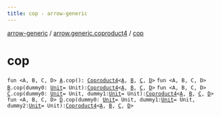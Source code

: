 ```yaml
---
title: cop - arrow-generic
---
```


[arrow-generic](../index.html) / [arrow.generic.coproduct4](index.html) / [cop](./cop.html)

# cop

`fun <A, B, C, D> `[`A`](cop.html#A)`.cop(): `[`Coproduct4`](-coproduct4.html)`<`[`A`](cop.html#A)`, `[`B`](cop.html#B)`, `[`C`](cop.html#C)`, `[`D`](cop.html#D)`>`
`fun <A, B, C, D> `[`B`](cop.html#B)`.cop(dummy0: `[`Unit`](https://kotlinlang.org/api/latest/jvm/stdlib/kotlin/-unit/index.html)` = Unit): `[`Coproduct4`](-coproduct4.html)`<`[`A`](cop.html#A)`, `[`B`](cop.html#B)`, `[`C`](cop.html#C)`, `[`D`](cop.html#D)`>`
`fun <A, B, C, D> `[`C`](cop.html#C)`.cop(dummy0: `[`Unit`](https://kotlinlang.org/api/latest/jvm/stdlib/kotlin/-unit/index.html)` = Unit, dummy1: `[`Unit`](https://kotlinlang.org/api/latest/jvm/stdlib/kotlin/-unit/index.html)` = Unit): `[`Coproduct4`](-coproduct4.html)`<`[`A`](cop.html#A)`, `[`B`](cop.html#B)`, `[`C`](cop.html#C)`, `[`D`](cop.html#D)`>`
`fun <A, B, C, D> `[`D`](cop.html#D)`.cop(dummy0: `[`Unit`](https://kotlinlang.org/api/latest/jvm/stdlib/kotlin/-unit/index.html)` = Unit, dummy1: `[`Unit`](https://kotlinlang.org/api/latest/jvm/stdlib/kotlin/-unit/index.html)` = Unit, dummy2: `[`Unit`](https://kotlinlang.org/api/latest/jvm/stdlib/kotlin/-unit/index.html)` = Unit): `[`Coproduct4`](-coproduct4.html)`<`[`A`](cop.html#A)`, `[`B`](cop.html#B)`, `[`C`](cop.html#C)`, `[`D`](cop.html#D)`>`